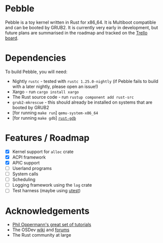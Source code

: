 # Pebble
Pebble is a toy kernel written in Rust for x86_64. It is Multiboot compatible and can be booted by GRUB2.
It is currently very early in development, but future plans are summarised in the roadmap and tracked on the [Trello board](https://trello.com/b/ouyF5ARK/pebble).

# Dependencies
To build Pebble, you will need:
* Nightly `rustc` - tested with `rustc 1.25.0-nightly` (if Pebble fails to build with a later nightly, please open an issue!)
* Xargo - run `cargo install xargo`
* The Rust source code - run `rustup component add rust-src`
* `grub2-mkrescue` - this should already be installed on systems that are booted by GRUB2
* [for running `make run`] `qemu-system-x86_64`
* [for running `make gdb`] [`rust-gdb`](https://github.com/phil-opp/binutils-gdb#gdb-for-64-bit-rust-operating-systems)

# Features / Roadmap
- [x] Kernel support for `alloc` crate
- [x] ACPI framework
- [x] APIC support
- [ ] Userland programs
- [ ] System calls
- [ ] Scheduling
- [ ] Logging framework using the `log` crate
- [ ] Test harness (maybe using [utest](https://github.com/japaric/utest))

# Acknowledgements
- [Phil Oppermann's great set of tutorials](https://os.phil-opp.com/)
- The OSDev [wiki](https://wiki.osdev.org/Main_Page) and [forums](https://forum.osdev.org)
- The Rust community at large
